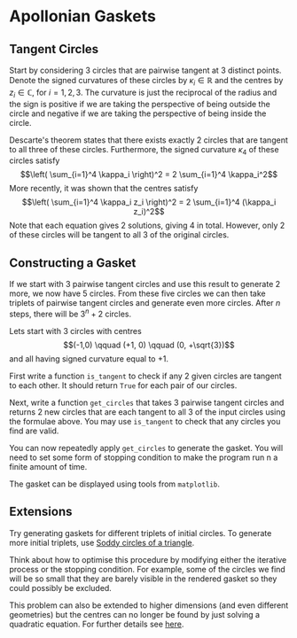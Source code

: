 # Apollonian Gaskets

## Tangent Circles

Start by considering 3 circles that are pairwise tangent at 3 distinct points. Denote the signed curvatures of these circles by $\kappa_i \in \mathbb{R}$ and the centres by $z_i \in \mathbb{C}$, for $i = 1,2,3$. The curvature is just the reciprocal of the radius and the sign is positive if we are taking the perspective of being outside the circle and negative if we are taking the perspective of being inside the circle.

Descarte's theorem states that there exists exactly 2 circles that are tangent to all three of these circles. Furthermore, the signed curvature $\kappa_4$ of these circles satisfy
$$\left( \sum_{i=1}^4 \kappa_i \right)^2 = 2 \sum_{i=1}^4 \kappa_i^2$$
More recently, it was shown that the centres satisfy
$$\left( \sum_{i=1}^4 \kappa_i z_i \right)^2 = 2 \sum_{i=1}^4 (\kappa_i z_i)^2$$
Note that each equation gives 2 solutions, giving 4 in total. However, only 2 of these circles will be tangent to all 3 of the original circles.

## Constructing a Gasket

If we start with 3 pairwise tangent circles and use this result to generate 2 more, we now have 5 circles. From these five circles we can then take triplets of pairwise tangent circles and generate even more circles. After $n$ steps, there will be $3^n + 2$ circles. 

Lets start with 3 circles with centres
$$(-1,0) \qquad (+1, 0) \qquad (0, +\sqrt{3})$$
and all having signed curvature equal to $+1$.

First write a function `is_tangent` to check if any 2 given circles are tangent to each other. It should return `True` for each pair of our circles.

Next, write a function `get_circles` that takes 3 pairwise tangent circles and returns 2 new circles that are each tangent to all 3 of the input circles using the formulae above. You may use `is_tangent` to check that any circles you find are valid.

You can now repeatedly apply `get_circles` to generate the gasket. You will need to set some form of stopping condition to make the program run n a finite amount of time.

The gasket can be displayed using tools from `matplotlib`.

## Extensions

Try generating gaskets for different triplets of initial circles. To generate more initial triplets, use [Soddy circles of a triangle](https://en.wikipedia.org/wiki/Soddy_circles_of_a_triangle).

Think about how to optimise this procedure by modifying either the iterative process or the stopping condition. For example, some of the circles we find will be so small that they are barely visible in the rendered gasket so they could possibly be excluded.

This problem can also be extended to higher dimensions (and even different geometries) but the centres can no longer be found by just solving a quadratic equation. For further details see [here](https://arxiv.org/abs/math/0101066).
